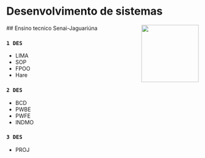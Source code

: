 # Desenvolvimento de sistemas

 <img height="150" align="right" src="[https://tenor.com/pt-BR/view/triplets-three-dragons-purple-dragon-gif-13810551](https://tenor.com/pt-BR/view/dragon-raja-n7-cheerup-emoji-gif-19315931)">
## Ensino tecnico Senai-Jaguariúna

### `1 DES`
- LIMA
- SOP
- FPOO
- Hare
  
### `2 DES`
- BCD
- PWBE
- PWFE
- INDMO
### `3 DES`
- PROJ
